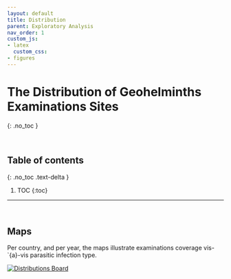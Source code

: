 ```yaml
---
layout: default
title: Distribution
parent: Exploratory Analysis
nav_order: 1
custom_js:
- latex
  custom_css:
- figures
---
```


# The Distribution of Geohelminths Examinations Sites
{: .no_toc }

<br>

## Table of contents
{: .no_toc .text-delta }

1. TOC
   {:toc}

---

<br>

## Maps

Per country, and per year, the maps illustrate examinations coverage vis-\`{a}-vis parasitic infection type.

<div class='tableauPlaceholder' id='viz1658272807558' style='position: relative'>
<noscript><a href='#'><img alt='Distributions Board ' src='https:&#47;&#47;public.tableau.com&#47;static&#47;images&#47;Di&#47;Distributions_16582607993460&#47;DistributionsBoard&#47;1_rss.png' style='border: none' /></a></noscript>
<object class='tableauViz'  style='display:none;'><param name='host_url' value='https%3A%2F%2Fpublic.tableau.com%2F' /> 
  <param name='embed_code_version' value='3' /> 
  <param name='site_root' value='' />
  <param name='name' value='Distributions_16582607993460&#47;DistributionsBoard' />
  <param name='tabs' value='no' />
  <param name='toolbar' value='yes' />
  <param name='static_image' value='https:&#47;&#47;public.tableau.com&#47;static&#47;images&#47;Di&#47;Distributions_16582607993460&#47;DistributionsBoard&#47;1.png' /> 
  <param name='animate_transition' value='yes' /><param name='display_static_image' value='yes' />
  <param name='display_spinner' value='yes' />
  <param name='display_overlay' value='yes' />
  <param name='display_count' value='yes' />
  <param name='language' value='en-GB' />
</object></div>                
<script type='text/javascript'>                    
var divElement = document.getElementById('viz1658272807558');                    
var vizElement = divElement.getElementsByTagName('object')[0];                    
vizElement.style.width='800px';vizElement.style.height='627px';                    
var scriptElement = document.createElement('script');                    
scriptElement.src = 'https://public.tableau.com/javascripts/api/viz_v1.js';                    
vizElement.parentNode.insertBefore(scriptElement, vizElement);                
</script>

<br>
<br>
<br>
<br>
